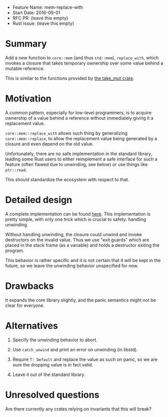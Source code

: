 - Feature Name: mem-replace-with
- Start Date: 2016-09-01
- RFC PR: (leave this empty)
- Rust Issue: (leave this empty)

# Summary
[summary]: #summary

Add a new function to `core::mem` (and thus `std::mem`), `replace_with`, which
invokes a closure that takes temporary ownership over some value behind a
mutable reference.

This is similar to the functions provided by [the take_mut crate](https://crates.io/crates/take_mut).

# Motivation
[motivation]: #motivation

A common pattern, especially for low-level programmers, is to acquire ownership
of a value behind a reference without immediately giving it a replacement value.

`core::mem::replace_with` allows such thing by generalizing
`core::mem::replace`, to allow the replacement value being generated by a
closure and even depend on the old value.

Unfortunately, there are no safe implementation in the standard library,
leading some Rust users to either reimplement a safe interface for such a
feature (often flawed due to unwinding, see below) or use things like
`ptr::read`.

This should standardize the ecosystem with respect to that.

# Detailed design
[design]: #detailed-design

A complete implementation can be found [here](https://github.com/rust-lang/rust/pull/36186). This implementation is pretty simple, with only one trick which is crucial to safety: handling unwinding.

Without handling unwinding, the closure could unwind and invoke destructors on
the invalid value. Thus we use "exit guards" which are placed in the stack
frame (as a variable) and holds a destructor exiting the program.

This behavior is rather specific and it is not certain that it will be kept in
the future, so we leave the unwinding behavior unspecified for now.

# Drawbacks
[drawbacks]: #drawbacks

It expands the core library slightly, and the panic semantics might not be
clear for everyone.

# Alternatives
[alternatives]: #alternatives

1. Specify the unwinding behavior to abort.

2. Use `catch_unwind` and print an error on unwinding (in libstd).

3. Require `T: Default` and replace the value as such on panic, so we are sure the dropping value is in fact valid.

4. Leave it out of the standard library.

# Unresolved questions
[unresolved]: #unresolved-questions

Are there currently any crates relying on invariants that this will break?
